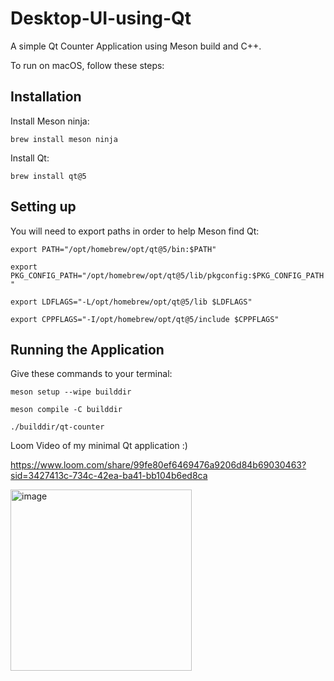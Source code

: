 # Desktop-UI-using-Qt

A simple Qt Counter Application using Meson build and C++. 

To run on macOS, follow these steps:

## Installation
Install Meson ninja:

`brew install meson ninja`

Install Qt:

`brew install qt@5`

## Setting up

You will need to export paths in order to help Meson find Qt: 

`export PATH="/opt/homebrew/opt/qt@5/bin:$PATH" `

`export PKG_CONFIG_PATH="/opt/homebrew/opt/qt@5/lib/pkgconfig:$PKG_CONFIG_PATH"`

`export LDFLAGS="-L/opt/homebrew/opt/qt@5/lib $LDFLAGS"  `

`export CPPFLAGS="-I/opt/homebrew/opt/qt@5/include $CPPFLAGS"  `


## Running the Application

Give these commands to your terminal:

`meson setup --wipe builddir`

`meson compile -C builddir`

`./builddir/qt-counter`

Loom Video of my minimal Qt application :) 

https://www.loom.com/share/99fe80ef6469476a9206d84b69030463?sid=3427413c-734c-42ea-ba41-bb104b6ed8ca

<img width="290" alt="image" src="https://github.com/user-attachments/assets/9edaaa05-199c-4517-a3f2-226454a6caa1" />

